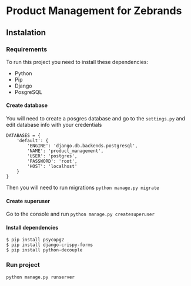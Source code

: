 # Product Management for Zebrands

## Instalation

### Requirements

To run this project you need to install these dependencies:

- Python
- Pip
- Django
- PosgreSQL

#### Create database

You will need to create a posgres database and go to the `settings.py` and edit database info with your credentials

```
DATABASES = {
    'default': {
        'ENGINE': 'django.db.backends.postgresql',
        'NAME': 'product_management',
        'USER': 'postgres',
        'PASSWORD': 'root',
        'HOST': 'localhost'
    }
}
```

Then you will need to run migrations `python manage.py migrate`

#### Create superuser

Go to the console and run `python manage.py createsuperuser`

#### Install dependencies

```
$ pip install psycopg2
$ pip install django-crispy-forms
$ pip install python-decouple
```

### Run project

`python manage.py runserver`
